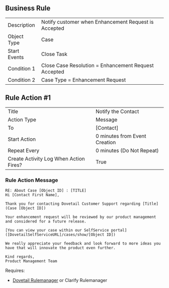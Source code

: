 ## Business Rule

|  |  |
| ------------- | ------------- |
| Description  | Notify customer when Enhancement Request is Accepted|
| Object Type  | Case  |
| Start Events| Close Task
| Condition 1| Close Case Resolution = Enhancement Request Accepted
| Condition 2| Case Type = Enhancement Request

## Rule Action #1

|  |  |
| ------------- | ------------- |
| Title	| Notify the Contact
| Action Type	| Message
| To |	[Contact]
| Start Action	| 0 minutes from Event Creation
| Repeat Every	| 0 minutes (Do Not Repeat)
| Create Activity Log When Action Fires?	| True

### Rule Action Message	
```
RE: About Case [Object ID] : [TITLE]
Hi [Contact First Name],

Thank you for contacting Dovetail Customer Support regarding [Title] (Case [Object ID])

Your enhancement request will be reviewed by our product management and considered for a future release.

[You can view your case within our SelfService portal]([DovetailSelfServiceURL]/cases/show/[Object ID]) 

We really appreciate your feedback and look forward to more ideas you have that will innovate the product even further.

Kind regards,
Product Management Team
```

Requires:
* [Dovetail Rulemanager](https://support.dovetailsoftware.com/selfservice/products/show/RuleManager) or Clarify Rulemanager
